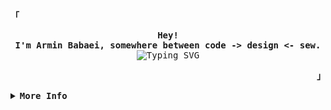 <div align="justify">
  <p align="left">
    <strong>
      <samp>「</samp>
    </strong>
  </p>
  <p align="center">
    <samp>
      <b>
        Hey!
        <br />
        I'm Armin Babaei, somewhere between code -> design <- sew.
      </b>
      <br />
      <img
        src="https://readme-typing-svg.demolab.com?font=Iosevka&size=16&pause=1000&color=ebdbb2&center=true&vCenter=true&width=435&lines=travel+technology"
        alt="Typing SVG"
      />
    </samp>
  </p>
  <p align="right">
    <strong>
      <samp>」</samp>
    </strong>
  </p>
  <details>
    <summary>
      <samp>
        <b>More Info</b>
      </samp>
    </summary>
    <br />
    <h2></h2>
    <p align="center">
      <samp>
        [ <a href="https://arminbabaei.com/about">about me</a> .
        <a href="https://arminbabaei.com/projects">projects</a> .
        <a href="mailto:armin.babaei@me.com">contact</a> .
        <a href="https://github.com/sponsors/itsarminbabaei">sponsor</a> ]
      </samp>
    </p>
    <h2></h2>
    <br />
    <div align="center">
      <table>
        <tr>
          <td>
            <a href="#--------">
              <img
                align="center"
                alt="GitHub Stats"
                src="https://github-readme-stats.vercel.app/api?username=itsarminbabaei&count_private=true&show_icons=true&include_all_commits=true&hide_border=true&bg_color=282828&title_color=ebdbb2&text_color=ebdbb2&icon_color=98971a&border_color=504945"
              />
            </a>
          </td>
          <td>
            <a href="#--------">
              <img
                align="center"
                alt="Top Language"
                src="https://github-readme-stats.vercel.app/api/top-langs/?username=itsarminbabaei&hide_progress=true&layout=compact&hide_border=true&langs_count=10&bg_color=282828&title_color=ebdbb2&text_color=ebdbb2&icon_color=98971a&border_color=504945"
              />
            </a>
          </td>
        </tr>
      </table>
    </div>
  </details>
</div>